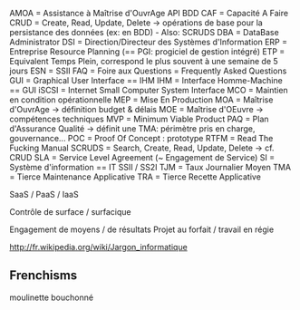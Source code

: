 AMOA = Assistance à Maîtrise d'OuvrAge
API
BDD
CAF = Capacité A Faire
CRUD = Create, Read, Update, Delete -> opérations de base pour la persistance des données (ex: en BDD) - Also: SCRUDS
DBA = DataBase Administrator
DSI = Direction/Directeur des Systèmes d'Information
ERP = Entreprise Resource Planning (== PGI: progiciel de gestion intégré)
ETP = Equivalent Temps Plein, correspond le plus souvent à une semaine de 5 jours
ESN = SSII
FAQ = Foire aux Questions = Frequently Asked Questions
GUI = Graphical User Interface == IHM
IHM = Interface Homme-Machine == GUI
iSCSI = Internet Small Computer System Interface
MCO = Maintien en condition opérationnelle
MEP = Mise En Production
MOA = Maîtrise d'OuvrAge -> définition budget & délais
MOE = Maîtrise d'OEuvre -> compétences techniques
MVP = Minimum Viable Product
PAQ = Plan d'Assurance Qualité -> définit une TMA: périmètre pris en charge, gouvernance...
POC = Proof Of Concept : prototype
RTFM = Read The Fucking Manual
SCRUDS = Search, Create, Read, Update, Delete -> cf. CRUD
SLA = Service Level Agreement (~ Engagement de Service)
SI = Système d'information == IT
SSII / SS2I
TJM = Taux Journalier Moyen
TMA = Tierce Maintenance Applicative
TRA = Tierce Recette Applicative

SaaS / PaaS / IaaS

Contrôle de surface / surfacique

Engagement de moyens / de résultats
Projet au forfait / travail en régie

http://fr.wikipedia.org/wiki/Jargon_informatique

## Frenchisms
moulinette
bouchonné
